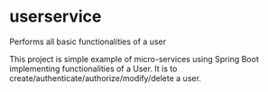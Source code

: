# userservice
Performs all basic functionalities of a user


This project is simple example of micro-services using Spring Boot implementing functionalities of a User.
It is to create/authenticate/authorize/modify/delete a user.

 
